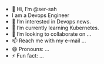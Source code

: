 - 👋 Hi, I’m @ser-sah
- I am a Devops Engineer
- 👀 I’m interested in Devops news.
- 🌱 I’m currently learning Kubernetes.
- 💞️ I’m looking to collaborate on ...
- 📫 Reach me with my e-mail ...
- 😄 Pronouns: ...
- ⚡ Fun fact: ...

<!---
ser-sah/ser-sah is a ✨ special ✨ repository because its `README.md` (this file) appears on your GitHub profile.
You can click the Preview link to take a look at your changes.
--->
